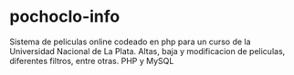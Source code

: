 # pochoclo-info
Sistema de peliculas online codeado en php para un curso de la Universidad Nacional de La Plata. Altas, baja y modificacion de peliculas, diferentes filtros, entre otras. PHP y MySQL
